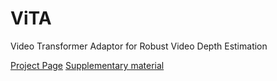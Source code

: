 # ViTA
Video Transformer Adaptor for Robust Video Depth Estimation

[Project Page](https://KexianHust.github.io/ViTA/)
[Supplementary material](https://www.youtube.com/watch?v=chAAD6fX628)
